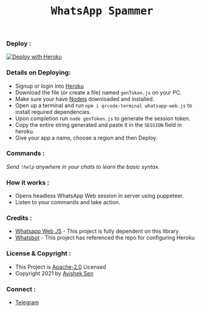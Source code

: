 <h1 align="center"><tt>WhatsApp Spammer</tt></h1><br>

### Deploy :
[![Deploy with Heroku](https://www.herokucdn.com/deploy/button.svg "Deploy with Heroku")](https://heroku.com/deploy?template=https://github.com/x0rzavi/whatsapp-spammer "Deploy with Heroku")<br>

### Details on Deploying:
- Signup or login into [Heroku](https://www.heroku.com/ "Heroku")
- Download the file (or create a file) named ```genToken.js``` on your PC.
- Make sure your have [Nodejs](https://nodejs.org/ "Nodejs") downloaded and installed.
- Open up a terminal and run ```npm i qrcode-terminal whatsapp-web.js``` to install required dependencies.
- Upon completion run ```node genToken.js``` to generate the session token.
- Copy the entire string generated and paste it in the ```SESSION``` field in heroku.
- Give your app a name, choose a region and then Deploy.

### Commands :
*Send <code>!help</code> anywhere in your chats to learn the basic syntax.*

### How it works :
- Opens headless WhatsApp Web session in server using puppeteer.
- Listen to your commands and take action.

### Credits :
- [Whatsapp Web JS](https://github.com/pedroslopez/whatsapp-web.js/ "Whatsapp Web JS") - This project is fully dependent on this library
- [Whatsbot](https://github.com/TheWhatsBot/WhatsBot/ "Whatsbot") - This project has referenced the repo for configuring Heroku

### License & Copyright :
- This Project is [Apache-2.0](https://github.com/TheWhatsBot/WhatsBot/blob/main/LICENSE) Licensed
- Copyright 2021 by [Avishek Sen](https://github.com/x0rzavi)

### Connect :
- [Telegram](https://telegram.dog/mishizu)
